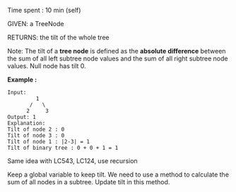 Time spent : 10 min (self)

GIVEN: a TreeNode

RETURNS: the tilt of the whole tree

Note: The tilt of a **tree node** is defined as the **absolute difference** between the sum of all left subtree node values and the sum of all right subtree node values. Null node has tilt 0.

**Example :**

```
Input: 
         1
       /   \
      2     3
Output: 1
Explanation: 
Tilt of node 2 : 0
Tilt of node 3 : 0
Tilt of node 1 : |2-3| = 1
Tilt of binary tree : 0 + 0 + 1 = 1

```

Same idea with LC543, LC124, use recursion

Keep a global variable to keep tilt. We need to use a method to calculate the sum of all nodes in a subtree. Update tilt in this method.